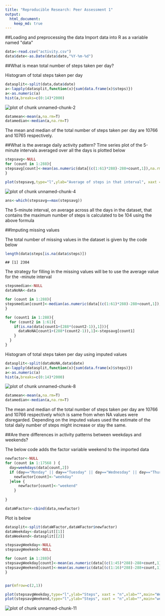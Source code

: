 ```yaml
---
title: "Reproducible Research: Peer Assessment 1"
output: 
  html_document:
    keep_md: true
---
```




##Loading and preprocessing the data
Import data into R as a variable named "data"

```r
data<-read.csv("activity.csv")
data$date<-as.Date(data$date,"%Y-%m-%d")
```
      

##What is mean total number of steps taken per day?

Histogram of total steps taken per day

```r
datasplit<-split(data,data$date)
a<-lapply(datasplit,function(x){sum(data.frame(x)$steps)})
a<-as.numeric(a)
hist(a,breaks=c(0:14)*2000)
```

![plot of chunk unnamed-chunk-2](figure/unnamed-chunk-2-1.png)




```r
datamean<-mean(a,na.rm=T)
datamedian<-median(a,na.rm=T)
```
The mean and median of the total number of steps taken per day are 10766 and 10765 respectively.      

##What is the average daily activity pattern?
Time series plot of the 5-minute intervals averaged over all the days is plotted below



```r
stepsavg<-NULL
for (count in 1:288){
stepsavg[count]<-mean(as.numeric(data[(c(1:61)*288)-288+count,1]),na.rm=T)
}

plot(stepsavg,type="l",ylab="Average of steps in that interval", xaxt = "n",xlab="")
```

![plot of chunk unnamed-chunk-4](figure/unnamed-chunk-4-1.png)


```r
ans<-which(stepsavg==max(stepsavg))
```
The 5-minute interval, on average across all the days in the dataset, that contains the maximum number of steps is calculated to be 104 using the above formula




##Imputing missing values

The total number of missing values in the dataset is given by the code below

```r
length(data$steps[is.na(data$steps)])
```

```
## [1] 2304
```

The strategy for filling in the missing values will be to use the average value for the -minute interval

```r
stepsmedian<-NULL
dataNoNA<-data

for (count in 1:288){
stepsmedian[count]<-median(as.numeric(data[(c(1:61)*288)-288+count,1]),na.rm=T)
}

for (count1 in 1:288){
  for (count2 in 1:61){
    if(is.na(data[count1+(288*(count2-1)),1])){
      dataNoNA[count1+(288*(count2-1)),1]<-stepsavg[count1]
    }
  }
}
```
Histogram of total steps taken per day using imputed values


```r
datasplit<-split(dataNoNA,data$date)
a<-lapply(datasplit,function(x){sum(data.frame(x)$steps)})
a<-as.numeric(a)
hist(a,breaks=c(0:14)*2000)
```

![plot of chunk unnamed-chunk-8](figure/unnamed-chunk-8-1.png)




```r
datamean<-mean(a,na.rm=T)
datamedian<-median(a,na.rm=T)
```
The mean and median of the total number of steps taken per day are 10766 and 10766 respectively which is same from when NA values were disregarded. Depending on the imputed values used the estimate of the total daily number of steps might increase or stay the same.


##Are there differences in activity patterns between weekdays and weekends?

The below code adds the factor variable weekend to the imported data

```r
newfactor<-NULL  
for (count in 1:17568 ) {
  day=weekdays(data[count,2])
  if (day=="Monday" || day=="Tuesday" || day=="Wednesday" || day=="Thursday" || day=="Friday"){
    newfactor[count]<-"weekday"
  }else {
      newfactor[count]<-"weekend"
    }
  
}

dataWFactor<-cbind(data,newfactor)
```


Plot is below

```r
datasplit<-split(dataWFactor,dataWFactor$newfactor)
dataWeekday<-datasplit[[1]]
dataWeekend<-datasplit[[2]]                    

stepsavgWeekday<-NULL
stepsavgWeekend<-NULL

for (count in 1:288){
stepsavgWeekday[count]<-mean(as.numeric(data[(c(1:45)*288)-288+count,1]),na.rm=T)
stepsavgWeekend[count]<-mean(as.numeric(data[(c(1:16)*288)-288+count,1]),na.rm=T)
}


par(mfrow=c(2,1))

plot(stepsavgWeekday,type="l",ylab="Steps", xaxt = "n",xlab="",main="Weekday")
plot(stepsavgWeekend,type="l",ylab="Steps", xaxt = "n",xlab="",main="weekend")
```

![plot of chunk unnamed-chunk-11](figure/unnamed-chunk-11-1.png)
